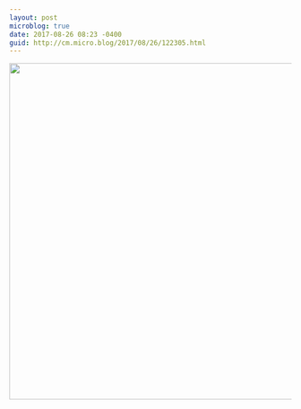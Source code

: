 ```yaml
---
layout: post
microblog: true
date: 2017-08-26 08:23 -0400
guid: http://cm.micro.blog/2017/08/26/122305.html
---
```



<img src="http://techartjam.com/uploads/2017/584bfca6d7.jpg" width="600" height="600" />
